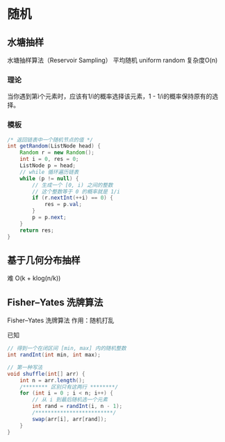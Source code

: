 # 随机
## 水塘抽样
水塘抽样算法（Reservoir Sampling）
平均随机 uniform random
复杂度O(n)
### 理论
当你遇到第i个元素时，应该有1/i的概率选择该元素，1 - 1/i的概率保持原有的选择。
### 模板
```java
/* 返回链表中一个随机节点的值 */
int getRandom(ListNode head) {
    Random r = new Random();
    int i = 0, res = 0;
    ListNode p = head;
    // while 循环遍历链表
    while (p != null) {
        // 生成一个 [0, i) 之间的整数
        // 这个整数等于 0 的概率就是 1/i
        if (r.nextInt(++i) == 0) {
            res = p.val;
        }
        p = p.next;
    }
    return res;
}
```

## 基于几何分布抽样
难
 O(k + klog(n/k))

##  Fisher–Yates 洗牌算法
Fisher–Yates 洗牌算法
作用：随机打乱

已知
```java
// 得到一个在闭区间 [min, max] 内的随机整数
int randInt(int min, int max);

```

```java
// 第一种写法
void shuffle(int[] arr) {
    int n = arr.length();
    /******** 区别只有这两行 ********/
    for (int i = 0 ; i < n; i++) {
        // 从 i 到最后随机选一个元素
        int rand = randInt(i, n - 1);
        /*************************/
        swap(arr[i], arr[rand]);
    }
}
```